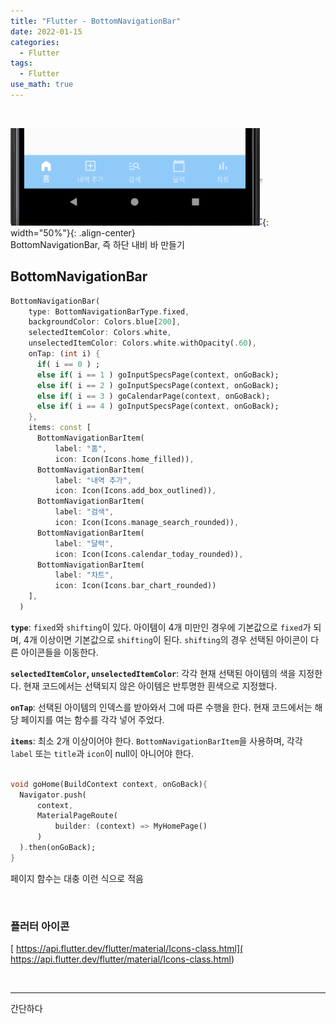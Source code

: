 ```yaml
---
title: "Flutter - BottomNavigationBar"
date: 2022-01-15
categories:
  - Flutter
tags:
  - Flutter
use_math: true
---
```

<br>

![1](/img/Flutter/3/1.PNG){: width="50%"}{: .align-center}  
BottomNavigationBar, 즉 하단 내비 바 만들기
<br>

## BottomNavigationBar

```dart
BottomNavigationBar(
    type: BottomNavigationBarType.fixed,
    backgroundColor: Colors.blue[200],
    selectedItemColor: Colors.white,
    unselectedItemColor: Colors.white.withOpacity(.60),
    onTap: (int i) {
      if( i == 0 ) ;
      else if( i == 1 ) goInputSpecsPage(context, onGoBack);
      else if( i == 2 ) goInputSpecsPage(context, onGoBack);
      else if( i == 3 ) goCalendarPage(context, onGoBack);
      else if( i == 4 ) goInputSpecsPage(context, onGoBack);
    },
    items: const [
      BottomNavigationBarItem(
          label: "홈",
          icon: Icon(Icons.home_filled)),
      BottomNavigationBarItem(
          label: "내역 추가",
          icon: Icon(Icons.add_box_outlined)),
      BottomNavigationBarItem(
          label: "검색",
          icon: Icon(Icons.manage_search_rounded)),
      BottomNavigationBarItem(
          label: "달력",
          icon: Icon(Icons.calendar_today_rounded)),
      BottomNavigationBarItem(
          label: "차트",
          icon: Icon(Icons.bar_chart_rounded))
    ],
  )
```

**`type`**: `fixed`와 `shifting`이 있다. 아이템이 4개 미만인 경우에 기본값으로 `fixed`가 되며, 4개 이상이면 기본값으로 `shifting`이 된다. `shifting`의 경우 선택된 아이콘이 다른 아이콘들을 이동한다.

**`selectedItemColor`, `unselectedItemColor`**: 각각 현재 선택된 아이템의 색을 지정한다. 현재 코드에서는 선택되지 않은 아이템은 반투명한 흰색으로 지정했다.

**`onTap`**: 선택된 아이템의 인덱스를 받아와서 그에 따른 수행을 한다. 현재 코드에서는 해당 페이지를 여는 함수를 각각 넣어 주었다.

**`items`**: 최소 2개 이상이어야 한다. `BottomNavigationBarItem`을 사용하며, 각각 `label` 또는 `title`과 `icon`이 null이 아니어야 한다.

```dart

void goHome(BuildContext context, onGoBack){
  Navigator.push(
      context,
      MaterialPageRoute(
          builder: (context) => MyHomePage()
      )
  ).then(onGoBack);
}
```
페이지 함수는 대충 이런 식으로 적음

<br>

### 플러터 아이콘

[
https://api.flutter.dev/flutter/material/Icons-class.html](
https://api.flutter.dev/flutter/material/Icons-class.html)  

<br>

---

간단하다
<br>

